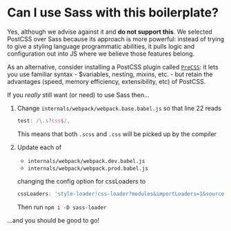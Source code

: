 # Can I use Sass with this boilerplate?

Yes, although we advise against it and **do not support this**. We selected
PostCSS over Sass because its approach is more powerful: instead of trying to
give a styling language programmatic abilities, it pulls logic and configuration
out into JS where we believe those features belong.

As an alternative, consider installing a PostCSS plugin called [`PreCSS`](https://github.com/jonathantneal/precss):
it lets you use familiar syntax - $variables, nesting, mixins, etc. - but retain
the advantages (speed, memory efficiency, extensibility, etc) of PostCSS.

If you _really_ still want (or need) to use Sass then...

1. Change `internals/webpack/webpack.base.babel.js` so that line 22 reads
    ```JavaScript
    test: /\.s?css$/,
    ```

    This means that both `.scss` and `.css` will be picked up by the compiler

1. Update each of

    - `internals/webpack/webpack.dev.babel.js`
    - `internals/webpack/webpack.prod.babel.js`

    changing the config option for cssLoaders to

    ```JavaScript
    cssLoaders: 'style-loader!css-loader?modules&importLoaders=1&sourceMap!postcss-loader!sass-loader',
    ```

    Then run `npm i -D sass-loader`

...and you should be good to go!
